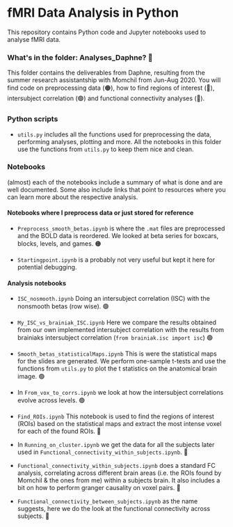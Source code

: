 # fMRI Data Analysis in Python

This repository contains Python code and Jupyter notebooks used to analyse fMRI data. 

### What's in the folder: Analyses_Daphne? 🤔

This folder contains the deliverables from Daphne, resulting from the summer research assistantship with Momchil from Jun-Aug 2020. 
You will find code on preprocessing data (🟠), how to find regions of interest (🔴), intersubject correlation (🟢) and functional connectivity analyses (🔵).

### Python scripts

- `utils.py` includes all the functions used for preprocessing the data, performing analyses, plotting and more. 
All the notebooks in this folder use the functions from `utils.py` to keep them nice and clean.

### Notebooks

(almost) each of the notebooks include a summary of what is done and are well documented. 
Some also include links that point to resources where you can learn more about the respective analysis.

#### Notebooks where I preprocess data or just stored for reference

- `Preprocess_smooth_betas.ipynb` is where the `.mat` files are preprocessed and the BOLD data is reordered. 
We looked at beta series for boxcars, blocks, levels, and games. 🟠

- `Startingpoint.ipynb` is a probably not very useful but kept it here for potential debugging. 

#### Analysis notebooks

- `ISC_nosmooth.ipynb` Doing an intersubject correlation (ISC) with the nonsmooth betas (row wise). 🟢

- `My_ISC_vs_brainiak_ISC.ipynb` Here we compare the results obtained from our own implemented intersubject correlation with 
the results from brainiaks intersubject correlation (`from brainiak.isc import isc`) 🟢

- `Smooth_betas_statisticalMaps.ipynb` This is were the statistical maps for the slides are generated. We perform one-sample 
t-tests and use the functions from `utils.py` to plot the t statistics on the anatomical brain image. 🟢

- In `From_vox_to_corrs.ipynb` we look at how the intersubject correlations evolve across levels. 🟢

- `Find_ROIs.ipynb` This notebook is used to find the regions of interest (ROIs) based on the statistical maps and extract 
the most intense voxel for each of the found ROIs. 🔴
 
- In `Running_on_cluster.ipynb` we get the data for all the subjects later used in `Functional_connectivity_within_subjects.ipynb`. 🔵

- `Functional_connectivity_within_subjects.ipynb` does a standard FC analysis, correlating across different brain areas 
(i.e. the ROIs found by Momchil & the ones from me) within a subjects brain. It also includes a bit on how to perform granger causality on voxel pairs. 🔵

- `Functional_connectivity_between_subjects.ipynb` as the name suggests, here we do the look at the functional connectivity
across subjects. 🔵

